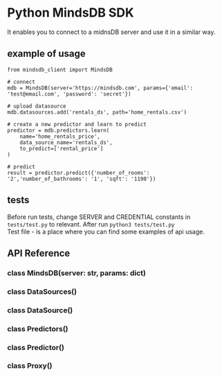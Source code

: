 # Python MindsDB SDK
It enables you to connect to a midnsDB server and use it in a similar way.

## example of usage
```
from mindsdb_client import MindsDB

# connect
mdb = MindsDB(server='https://mindsdb.com', params={'email': 'test@email.com', 'password': 'secret'})

# upload datasource
mdb.datasources.add('rentals_ds', path='home_rentals.csv')

# create a new predictor and learn to predict
predictor = mdb.predictors.learn(
    name='home_rentals_price',
    data_source_name='rentals_ds',
    to_predict=['rental_price']
)

# predict
result = predictor.predict({'number_of_rooms': '2','number_of_bathrooms': '1', 'sqft': '1190'})
```

## tests

Before run tests, change SERVER and CREDENTIAL constants in `tests/test.py` to relevant. After run `python3 tests/test.py`  
Test file - is a place where you can find some examples of api usage.

## API Reference

### class MindsDB(server: str, params: dict)

### class DataSources()

### class DataSource()

### class Predictors()

### class Predictor()

### class Proxy()
